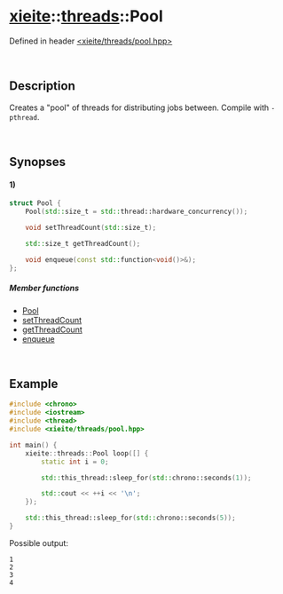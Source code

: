 # [xieite](../../xieite.md)\:\:[threads](../../threads.md)\:\:Pool
Defined in header [<xieite/threads/pool.hpp>](../../../include/xieite/threads/pool.hpp)

&nbsp;

## Description
Creates a "pool" of threads for distributing jobs between. Compile with `-pthread`.

&nbsp;

## Synopses
#### 1)
```cpp
struct Pool {
    Pool(std::size_t = std::thread::hardware_concurrency());

    void setThreadCount(std::size_t);

    std::size_t getThreadCount();

    void enqueue(const std::function<void()>&);
};
```
##### Member functions
- [Pool](./structures/pool/1/operators/constructor.md)
- [setThreadCount](./structures/pool/1/set_thread_count.md)
- [getThreadCount](./structures/pool/1/get_thread_count.md)
- [enqueue](./structures/pool/1/enqueue.md)

&nbsp;

## Example
```cpp
#include <chrono>
#include <iostream>
#include <thread>
#include <xieite/threads/pool.hpp>

int main() {
    xieite::threads::Pool loop([] {
        static int i = 0;

        std::this_thread::sleep_for(std::chrono::seconds(1));

        std::cout << ++i << '\n';
    });

    std::this_thread::sleep_for(std::chrono::seconds(5));
}
```
Possible output:
```
1
2
3
4
```
